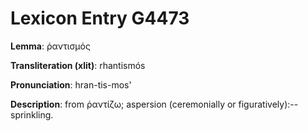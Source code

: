 # Lexicon Entry G4473

**Lemma**: ῥαντισμός

**Transliteration (xlit)**: rhantismós

**Pronunciation**: hran-tis-mos'

**Description**:
from ῥαντίζω; aspersion (ceremonially or figuratively):--sprinkling.
